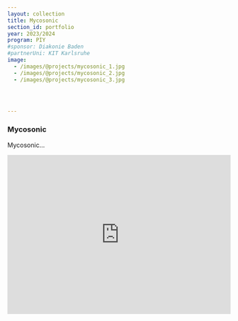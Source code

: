 ```yaml
---
layout: collection
title: Mycosonic
section_id: portfolio
year: 2023/2024
program: PIY
#sponsor: Diakonie Baden
#partnerUni: KIT Karlsruhe
image:
  - /images/@projects/mycosonic_1.jpg
  - /images/@projects/mycosonic_2.jpg
  - /images/@projects/mycosonic_3.jpg

  


---
```


### **Mycosonic** 

Mycosonic...

<iframe src="https://player.vimeo.com/video/905570408" width="100%" height="360" frameborder="0" allow="autoplay; fullscreen" allowfullscreen></iframe>